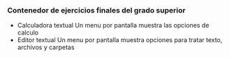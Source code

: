 ### Contenedor de ejercicios finales del grado superior

* Calculadora textual
Un menu por pantalla muestra las opciones de calculo
* Editor textual
Un menu por pantalla muestra opciones para tratar texto, archivos y carpetas
